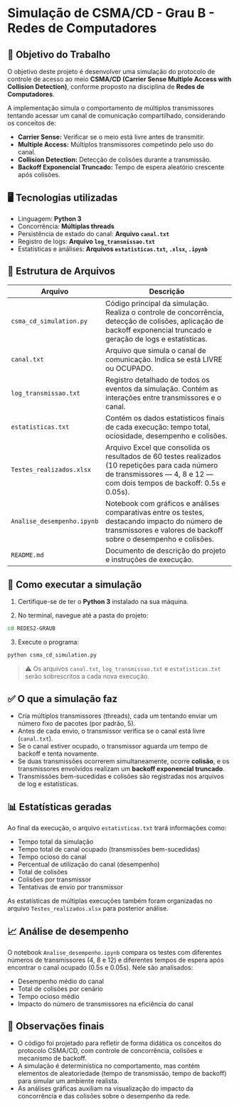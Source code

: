 
# Simulação de CSMA/CD - Grau B - Redes de Computadores

## 🎯 Objetivo do Trabalho

O objetivo deste projeto é desenvolver uma simulação do protocolo de controle de acesso ao meio **CSMA/CD (Carrier Sense Multiple Access with Collision Detection)**, conforme proposto na disciplina de **Redes de Computadores**.

A implementação simula o comportamento de múltiplos transmissores tentando acessar um canal de comunicação compartilhado, considerando os conceitos de:

- **Carrier Sense:** Verificar se o meio está livre antes de transmitir.
- **Multiple Access:** Múltiplos transmissores competindo pelo uso do canal.
- **Collision Detection:** Detecção de colisões durante a transmissão.
- **Backoff Exponencial Truncado:** Tempo de espera aleatório crescente após colisões.

## 🖥️ Tecnologias utilizadas

- Linguagem: **Python 3**
- Concorrência: **Múltiplas threads**
- Persistência de estado do canal: **Arquivo `canal.txt`**
- Registro de logs: **Arquivo `log_transmissao.txt`**
- Estatísticas e análises: **Arquivos `estatisticas.txt`, `.xlsx`, `.ipynb`**

## 📁 Estrutura de Arquivos

| Arquivo | Descrição |
|---|---|
| `csma_cd_simulation.py` | Código principal da simulação. Realiza o controle de concorrência, detecção de colisões, aplicação de backoff exponencial truncado e geração de logs e estatísticas. |
| `canal.txt` | Arquivo que simula o canal de comunicação. Indica se está LIVRE ou OCUPADO. |
| `log_transmissao.txt` | Registro detalhado de todos os eventos da simulação. Contém as interações entre transmissores e o canal. |
| `estatisticas.txt` | Contém os dados estatísticos finais de cada execução: tempo total, ociosidade, desempenho e colisões. |
| `Testes_realizados.xlsx` | Arquivo Excel que consolida os resultados de 60 testes realizados (10 repetições para cada número de transmissores — 4, 8 e 12 — com dois tempos de backoff: 0.5s e 0.05s). |
| `Analise_desempenho.ipynb` | Notebook com gráficos e análises comparativas entre os testes, destacando impacto do número de transmissores e valores de backoff sobre o desempenho e colisões. |
| `README.md` | Documento de descrição do projeto e instruções de execução. |

## 🚀 Como executar a simulação

1. Certifique-se de ter o **Python 3** instalado na sua máquina.

2. No terminal, navegue até a pasta do projeto:

```bash
cd REDES2-GRAUB
```

3. Execute o programa:

```bash
python csma_cd_simulation.py
```

> ⚠️ Os arquivos `canal.txt`, `log_transmissao.txt` e `estatisticas.txt` serão sobrescritos a cada nova execução.

## ✅ O que a simulação faz

- Cria múltiplos transmissores (threads), cada um tentando enviar um número fixo de pacotes (por padrão, 5).
- Antes de cada envio, o transmissor verifica se o canal está livre (`canal.txt`).
- Se o canal estiver ocupado, o transmissor aguarda um tempo de backoff e tenta novamente.
- Se duas transmissões ocorrerem simultaneamente, ocorre **colisão**, e os transmissores envolvidos realizam um **backoff exponencial truncado**.
- Transmissões bem-sucedidas e colisões são registradas nos arquivos de log e estatísticas.

## 📊 Estatísticas geradas

Ao final da execução, o arquivo `estatisticas.txt` trará informações como:

- Tempo total da simulação
- Tempo total de canal ocupado (transmissões bem-sucedidas)
- Tempo ocioso do canal
- Percentual de utilização do canal (desempenho)
- Total de colisões
- Colisões por transmissor
- Tentativas de envio por transmissor

As estatísticas de múltiplas execuções também foram organizadas no arquivo `Testes_realizados.xlsx` para posterior análise.

## 📈 Análise de desempenho

O notebook `Analise_desempenho.ipynb` compara os testes com diferentes números de transmissores (4, 8 e 12) e diferentes tempos de espera após encontrar o canal ocupado (0.5s e 0.05s). Nele são analisados:

- Desempenho médio do canal
- Total de colisões por cenário
- Tempo ocioso médio
- Impacto do número de transmissores na eficiência do canal

## 📌 Observações finais

- O código foi projetado para refletir de forma didática os conceitos do protocolo CSMA/CD, com controle de concorrência, colisões e mecanismo de backoff.
- A simulação é determinística no comportamento, mas contém elementos de aleatoriedade (tempo de transmissão, tempo de backoff) para simular um ambiente realista.
- As análises gráficas auxiliam na visualização do impacto da concorrência e das colisões sobre o desempenho da rede.
